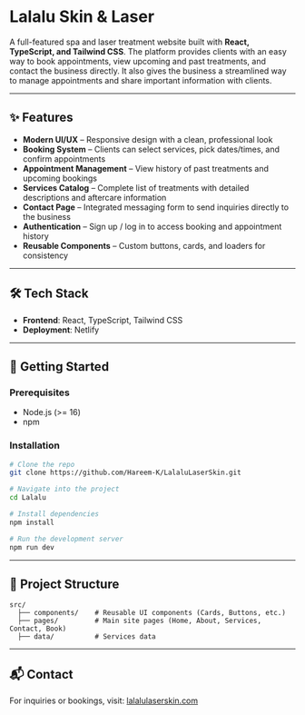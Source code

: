 # Lalalu Skin & Laser  

A full-featured spa and laser treatment website built with **React, TypeScript, and Tailwind CSS**. The platform provides clients with an easy way to book appointments, view upcoming and past treatments, and contact the business directly. It also gives the business a streamlined way to manage appointments and share important information with clients.  

---

## ✨ Features  

- **Modern UI/UX** – Responsive design with a clean, professional look  
- **Booking System** – Clients can select services, pick dates/times, and confirm appointments  
- **Appointment Management** – View history of past treatments and upcoming bookings  
- **Services Catalog** – Complete list of treatments with detailed descriptions and aftercare information  
- **Contact Page** – Integrated messaging form to send inquiries directly to the business  
- **Authentication** – Sign up / log in to access booking and appointment history  
- **Reusable Components** – Custom buttons, cards, and loaders for consistency  

---

## 🛠️ Tech Stack  

- **Frontend**: React, TypeScript, Tailwind CSS   
- **Deployment**: Netlify  

---

## 🚀 Getting Started  

### Prerequisites  
- Node.js (>= 16)  
- npm 

### Installation  

```bash
# Clone the repo
git clone https://github.com/Hareem-K/LalaluLaserSkin.git

# Navigate into the project
cd Lalalu

# Install dependencies
npm install

# Run the development server
npm run dev
```

---

## 📂 Project Structure  

```
src/
  ├── components/    # Reusable UI components (Cards, Buttons, etc.)
  ├── pages/         # Main site pages (Home, About, Services, Contact, Book)
  ├── data/          # Services data

```

---

## 📬 Contact  

For inquiries or bookings, visit: [lalalulaserskin.com](https://lalalulaserskin.com)  
